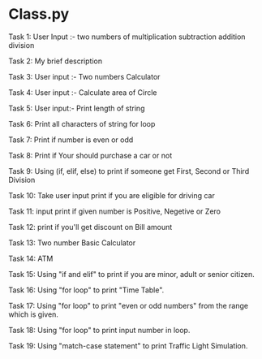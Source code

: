 # Class.py 
Task 1: User Input :- two numbers of multiplication subtraction addition division

Task 2: My brief description

Task 3: User input :- Two numbers Calculator

Task 4: User input :- Calculate area of Circle 

Task 5: User input:- Print length of string

Task 6: Print all characters of string for loop

Task 7: Print if number is even or odd

Task 8: Print if Your should purchase a car or not

Task 9: Using (if, elif, else) to print if someone get First, Second or Third Division

Task 10: Take user input print if you are eligible for driving car

Task 11: input print if given number is Positive, Negetive or Zero

Task 12: print if you'll get discount on Bill amount

Task 13: Two number Basic Calculator

Task 14: ATM 

Task 15: Using "if and elif" to print if you are minor, adult or senior citizen.

Task 16: Using "for loop" to print "Time Table".

Task 17: Using "for loop" to print "even or odd numbers" from the range which is given.

Task 18: Using "for loop" to print input number in loop.

Task 19: Using "match-case statement" to print Traffic Light Simulation.
